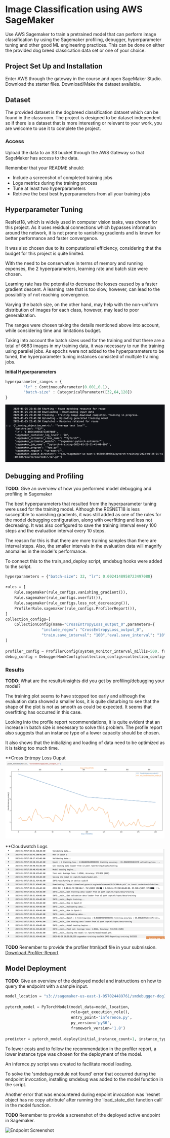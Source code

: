 # Image Classification using AWS SageMaker

Use AWS Sagemaker to train a pretrained model that can perform image classification by using the Sagemaker profiling, debugger, hyperparameter tuning and other good ML engineering practices. This can be done on either the provided dog breed classication data set or one of your choice.

## Project Set Up and Installation
Enter AWS through the gateway in the course and open SageMaker Studio. 
Download the starter files.
Download/Make the dataset available. 

## Dataset
The provided dataset is the dogbreed classification dataset which can be found in the classroom.
The project is designed to be dataset independent so if there is a dataset that is more interesting or relevant to your work, you are welcome to use it to complete the project.

### Access
Upload the data to an S3 bucket through the AWS Gateway so that SageMaker has access to the data. 


Remember that your README should:
- Include a screenshot of completed training jobs
- Logs metrics during the training process
- Tune at least two hyperparameters
- Retrieve the best best hyperparameters from all your training jobs



## Hyperparameter Tuning

ResNet18, which is widely used in computer vision tasks, was chosen for this project. As it uses residual connections which bypasses information around the network, it is not prone to vanishing gradients and is known for better performance and faster convergence.

It was also chosen due to its computational efficiency, considering that the budget for this project is quite limited. 

With the need to be conservative in terms of memory and running expenses, the 2 hyperparameters, learning rate and batch size were chosen.

Learning rate has the potential to decrease the losses caused by a faster gradient descent. A learning rate that is too slow, however, can lead to the possibility of not reaching convergence.

Varying the batch size, on the other hand, may help with the non-uniform distribution of images for each class, however, may lead to poor generalization.

The ranges were chosen taking the details mentioned above into account, while considering time and limitations budget. 

Taking into account the batch sizes used for the training and that there are a total of 6683 images in my training data, it was necessary to run the training using parallel jobs. As epochs were not added to the hyperparameters to be tuned, the hyperparameter tuning instances consisted of multiple training jobs. 


**Initial Hyperparameters**

```python
hyperparameter_ranges = {
        "lr" : ContinuousParameter(0.001,0.1),
        "batch-size" : CategoricalParameter([32,64,128])
}
```

![Results From Initial Hyperparameters](thebestParameters.png)



## Debugging and Profiling
**TODO**: Give an overview of how you performed model debugging and profiling in Sagemaker

The best hyperparameters that resulted from the hyperparameter tuning were used for the training model. Although the RESNET18 is less susceptible to vanishing gradients, it was still added as one of the rules for the model debugging configuration, along with overfitting and loss not decreasing. It was also configured to save the training interval every 100 steps and the evaluation interval every 10 steps. 

The reason for this is that there are more training samples than there are interval steps. Also, the smaller intervals in the evaluation data will magnify anomalies in the model's performance. 

To connect this to the train_and_deploy script, smdebug hooks were added to the script.

```python
hyperparameters = {"batch-size": 32, "lr": 0.0024148958723497088}

rules = [
    Rule.sagemaker(rule_configs.vanishing_gradient()),
    Rule.sagemaker(rule_configs.overfit()),
    Rule.sagemaker(rule_configs.loss_not_decreasing()),
    ProfilerRule.sagemaker(rule_configs.ProfilerReport()),
]
collection_configs=[
    CollectionConfig(name="CrossEntropyLoss_output_0",parameters={
                "include_regex": "CrossEntropyLoss_output_0", 
                "train.save_interval": "100","eval.save_interval": "10"})
]

profiler_config = ProfilerConfig(system_monitor_interval_millis=500, framework_profile_params=FrameworkProfile(num_steps=10))
debug_config = DebuggerHookConfig(collection_configs=collection_configs)
```

### Results
**TODO**: What are the results/insights did you get by profiling/debugging your model?

The training plot seems to have stopped too early and although the evaluation data showed a smaller loss, it is quite disturbing to see that the shape of the plot is not as smooth as could be expected. It seems that overfitting has occurred in this case. 

Looking into the profile report recommendations, it is quite evident that an increase in batch size is necessary to solve this problem. The profile report also suggests that an instance type of a lower capacity should be chosen. 

It also shows that the initializing and loading of data need to be optimized as it is taking too much time. 

**Cross Entropy Loss Ouput
![Initial Cross Entropy Loss Output for Training and Testing](lossplot.png)

**Cloudwatch Logs
![Cloudwatch Logs](trainingcloudwatch.png)

**TODO** Remember to provide the profiler html/pdf file in your submission.
[Download Profiler-Report](https://d-5rhpy8nvi8bi.studio.us-east-1.sagemaker.aws/jupyter/default/files/CD0387-deep-learning-topics-within-computer-vision-nlp-project-starter/profiler-report.html?_xsrf=2%7Cc09a21ca%7Cf26e920073093e8351239024c7c11d63%7C1673450631)


## Model Deployment
**TODO**: Give an overview of the deployed model and instructions on how to query the endpoint with a sample input.

```python
model_location = "s3://sagemaker-us-east-1-057024489761/smdebugger-dogImages-pytorch-2023-01-29-14-54-24-918/output/model.tar.gz"

pytorch_model = PyTorchModel(model_data=model_location, 
                             role=get_execution_role(), 
                             entry_point='inference.py', 
                             py_version='py36', 
                             framework_version='1.8')

predictor = pytorch_model.deploy(initial_instance_count=1, instance_type='ml.m5.large')
```

To lower costs and to follow the recommendation in the profiler report, a lower instance type was chosen for the deployment of the model. 

An infernce.py script was created to facilitate model loading.

To solve the 'smdebug module not found' error that occurred during the endpoint invocation, installing smdebug was added to the model function in the script.

Another error that was encountered during enpoint invocation was 'resnet object has no copy attribute' after running the 'load_state_dict function call' in the model function.

**TODO** Remember to provide a screenshot of the deployed active endpoint in Sagemaker.

![Endpoint Screenshot](enpoint.png)


